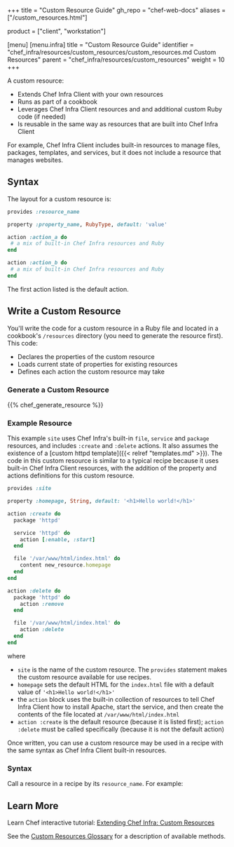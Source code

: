 +++
title = "Custom Resource Guide"
gh_repo = "chef-web-docs"
aliases = ["/custom_resources.html"]

product = ["client", "workstation"]

[menu]
  [menu.infra]
    title = "Custom Resource Guide"
    identifier = "chef_infra/resources/custom_resources/custom_resources.md Custom Resources"
    parent = "chef_infra/resources/custom_resources"
    weight = 10
+++

A custom resource:

- Extends Chef Infra Client with your own resources
- Runs as part of a cookbook
- Leverages Chef Infra Client resources and and additional custom Ruby code (if needed)
- Is reusable in the same way as resources that are built into Chef Infra Client

For example, Chef Infra Client includes built-in resources to manage files, packages, templates, and services, but it does not include a resource that manages websites.

## Syntax

The layout for a custom resource is:

```ruby
provides :resource_name

property :property_name, RubyType, default: 'value'

action :action_a do
 # a mix of built-in Chef Infra resources and Ruby
end

action :action_b do
 # a mix of built-in Chef Infra resources and Ruby
end
```

The first action listed is the default action.

## Write a Custom Resource

You'll write the code for a custom resource in a Ruby file and located in a cookbook's `/resources` directory (you need to generate the resource first). This code:

- Declares the properties of the custom resource
- Loads current state of properties for existing resources
- Defines each action the custom resource may take

### Generate a Custom Resource

{{% chef_generate_resource %}}

### Example Resource

This example `site` uses Chef Infra's built-in `file`, `service` and `package` resources, and includes `:create` and `:delete` actions. It also assumes the existence of a [custom httpd template]({{< relref "templates.md" >}}). The code in this custom resource is similar to a typical recipe because it uses built-in Chef Infra Client resources, with the addition of the property and actions definitions for this custom resource.

```ruby
provides :site

property :homepage, String, default: '<h1>Hello world!</h1>'

action :create do
  package 'httpd'

  service 'httpd' do
    action [:enable, :start]
  end

  file '/var/www/html/index.html' do
    content new_resource.homepage
  end
end

action :delete do
  package 'httpd' do
    action :remove
  end

  file '/var/www/html/index.html' do
    action :delete
  end
end
```

where

- `site` is the name of the custom resource. The `provides` statement makes the custom resource available for use recipes.
- `homepage` sets the default HTML for the `index.html` file with a default value of `'<h1>Hello world!</h1>'`
- the `action` block uses the built-in collection of resources to tell Chef Infra Client how to install Apache, start the service, and then create the contents of the file located at `/var/www/html/index.html`
- `action :create` is the default resource (because it is listed first); `action :delete` must be called specifically (because it is not the default action)

Once written, you can use a custom resource may be used in a recipe with the same syntax as Chef Infra Client built-in resources.

### Syntax

Call a resource in a recipe by its `resource_name`. For example:

## Learn More

Learn Chef interactive tutorial: [Extending Chef Infra: Custom Resources](https://learn.chef.io/courses/course-v1:chef+Infra201+Perpetual/about)

See the [Custom Resources Glossary](/glossary_resources) for a description of available methods.

